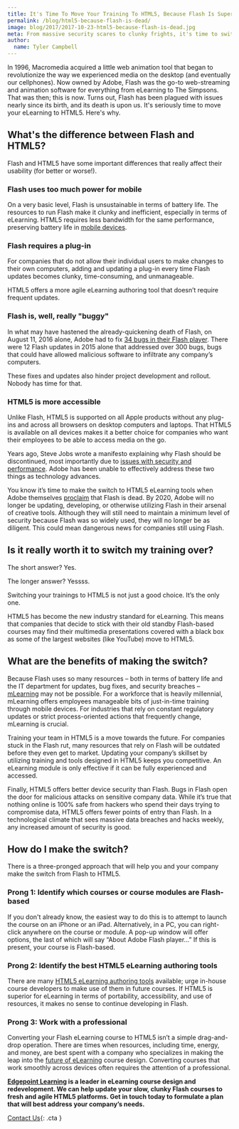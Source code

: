 ```yaml
---
title: It's Time To Move Your Training To HTML5, Because Flash Is Super Dead
permalink: /blog/html5-because-flash-is-dead/
image: blog/2017/2017-10-23-html5-because-flash-is-dead.jpg
meta: From massive security scares to clunky frights, it's time to switch your outdated Flash courses to HTML5. Here's why and how to get started.
author:
  name: Tyler Campbell 
---
```


In 1996, Macromedia acquired a little web animation tool that began to revolutionize the way we experienced media on the desktop (and eventually our cellphones). Now owned by Adobe, Flash was the go-to web-streaming and animation software for everything from eLearning to The Simpsons. That was then; this is now. Turns out, Flash has been plagued with issues nearly since its birth, and its death is upon us. It's seriously time to move your eLearning to HTML5. Here's why.

## What's the difference between Flash and HTML5?

Flash and HTML5 have some important differences that really affect their usability (for better or worse!).

### Flash uses too much power for mobile

On a very basic level, Flash is unsustainable in terms of battery life. The resources to run Flash make it clunky and inefficient, especially in terms of eLearning. HTML5 requires less bandwidth for the same performance, preserving battery life in [mobile devices](https://www.edgepointlearning.com/blog/what-is-mlearning/).

### Flash requires a plug-in

For companies that do not allow their individual users to make changes to their own computers, adding and updating a plug-in every time Flash updates becomes clunky, time-consuming, and unmanageable.

HTML5 offers a more agile eLearning authoring tool that doesn’t require frequent updates.

### Flash is, well, really "buggy"

In what may have hastened the already-quickening death of Flash, on August 11, 2016 alone, Adobe had to fix [34 bugs in their Flash player](https://www.computerworld.com/article/2971721/security/stop-the-flash-madness-5-bugs-a-week.html). There were 12 Flash updates in 2015 alone that addressed over 300 bugs, bugs that could have allowed malicious software to infiltrate any company’s computers.

These fixes and updates also hinder project development and rollout. Nobody has time for that.

### HTML5 is more accessible

Unlike Flash, HTML5 is supported on all Apple products without any plug-ins and across all browsers on desktop computers and laptops. That HTML5 is available on all devices makes it a better choice for companies who want their employees to be able to access media on the go.

Years ago, Steve Jobs wrote a manifesto explaining why Flash should be discontinued, most importantly due to [issues with security and performance](https://www.apple.com/hotnews/thoughts-on-flash/?AID=10480621&PID=3821802&SID=1qzwj0nqanf4x). Adobe has been unable to effectively address these two things as technology advances.

You know it’s time to make the switch to HTML5 eLearning tools when Adobe themselves [proclaim](https://blogs.adobe.com/conversations/2015/11/flash-html5-and-open-web-standards.html) that Flash is dead. By 2020, Adobe will no longer be updating, developing, or otherwise utilizing Flash in their arsenal of creative tools. Although they will still need to maintain a minimum level of security because Flash was so widely used, they will no longer be as diligent. This could mean dangerous news for companies still using Flash.

## Is it really worth it to switch my training over?

The short answer? Yes.

The longer answer? Yessss.

Switching your trainings to HTML5 is not just a good choice. It’s the only one.

HTML5 has become the new industry standard for eLearning. This means that companies that decide to stick with their old standby Flash-based courses may find their multimedia presentations covered with a black box as some of the largest websites (like YouTube) move to HTML5.

## What are the benefits of making the switch?

Because Flash uses so many resources – both in terms of battery life and the IT department for updates, bug fixes, and security breaches – [mLearning](/blog/what-is-mlearning/) may not be possible. For a workforce that is heavily millennial, mLearning offers employees manageable bits of just-in-time training through mobile devices. For industries that rely on constant regulatory updates or strict process-oriented actions that frequently change, mLearning is crucial.

Training your team in HTML5 is a move towards the future. For companies stuck in the Flash rut, many resources that rely on Flash will be outdated before they even get to market. Updating your company’s skillset by utilizing training and tools designed in HTML5 keeps you competitive. An eLearning module is only effective if it can be fully experienced and accessed.

Finally, HTML5 offers better device security than Flash. Bugs in Flash open the door for malicious attacks on sensitive company data. While it’s true that nothing online is 100% safe from hackers who spend their days trying to compromise data, HTML5 offers fewer points of entry than Flash. In a technological climate that sees massive data breaches and hacks weekly, any increased amount of security is good.

## How do I make the switch?

There is a three-pronged approach that will help you and your company make the switch from Flash to HTML5.

### Prong 1: Identify which courses or course modules are Flash-based

If you don't already know, the easiest way to do this is to attempt to launch the course on an iPhone or an iPad. Alternatively, in a PC, you can right-click anywhere on the course or module. A pop-up window will offer options, the last of which will say “About Adobe Flash player…” If this is present, your course is Flash-based.

### Prong 2: Identify the best HTML5 eLearning authoring tools

There are many [HTML5 eLearning authoring tools](https://elearningindustry.com/the-ultimate-list-of-html5-elearning-authoring-tools) available; urge in-house course developers to make use of them in future courses. If HTML5 is superior for eLearning in terms of portability, accessibility, and use of resources, it makes no sense to continue developing in Flash.

### Prong 3: Work with a professional

Converting your Flash eLearning course to HTML5 isn’t a simple drag-and-drop operation. There are times when resources, including time, energy, and money, are best spent with a company who specializes in making the leap into the [future of eLearning](https://www.edgepointlearning.com/blog/future-of-corporate-training-2019/) course design. Converting courses that work smoothly across devices often requires the attention of a professional.

<strong>[Edgepoint Learning](/) is a leader in eLearning course design and redevelopment. We can help update your slow, clunky Flash courses to fresh and agile HTML5 platforms. Get in touch today to formulate a plan that will best address your company’s needs.</strong>

[Contact Us](/contact/ ){: .cta }
